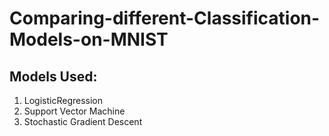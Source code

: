 # Comparing-different-Classification-Models-on-MNIST
## Models Used:
1. LogisticRegression
2. Support Vector Machine 
3. Stochastic Gradient Descent
